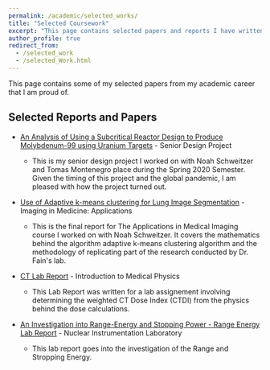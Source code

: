 ```yaml
---
permalink: /academic/selected_works/
title: "Selected Coursework"
excerpt: "This page contains selected papers and reports I have written for my various courses."
author_profile: true
redirect_from: 
  - /selected_work
  - /selected_Work.html
---
```


This page contains some of my selected papers from my academic career that I am proud of.

## Selected Reports and Papers

+ [An Analysis of Using a Subcritical Reactor Design to Produce Molybdenum-99 using Uranium Targets](/files/Senior_Design_NTP___Final_Draft___Updated.pdf) - Senior Design Project
  - This is my senior design project I worked on with Noah Schweitzer and Tomas Montenegro place during the Spring 2020 Semester. Given the timing of this project and the global pandemic, I am pleased with how the project turned out. 
  
+ [Use of Adaptive k-means clustering for Lung Image Segmentation](/files/501_CT_Lab.pdf) - Imaging in Medicine: Applications
  - This is the final report for The Applications in Medical Imaging course I worked on with Noah Schweitzer. It covers the mathematics behind the algorithm adaptive k-means clustering algorithm and the methodology of replicating part of the research conducted by Dr. Fain's lab.
  
+ [CT Lab Report](/files/501_CT_Lab.pdf) - Introduction to Medical Physics
  - This Lab Report was written for a lab assignement involving determining the weighted CT Dose Index (CTDI) from the physics behind the dose calculations.

+ [An Investigation into Range-Energy and Stopping Power - Range Energy Lab Report](/files/427_Report.pdf) - Nuclear Instrumentation Laboratory 
  - This lab report goes into the investigation of the Range and Stropping Energy.
